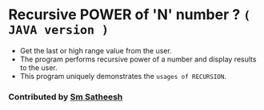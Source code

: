 # Recursive POWER of 'N' number ? `( JAVA version )`

* Get the last or high range value from the user.
* The program performs recursive power of a number and display results to the user.
* This program uniquely demonstrates the `usages of RECURSION`.

### Contributed by [Sm Satheesh](https://github.com/smsatheesh)
